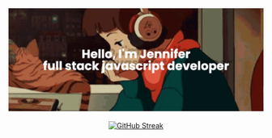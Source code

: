 

<div style="display: flex; justify-content: center; margin-bottom: 20px;">
  <img src="img/banner.png" alt="Lofi Girl" width="800">
</div>




<p align="center" style="margin-top: 20px;">
  <a href="https://git.io/streak-stats">
    <img src="https://streak-stats.demolab.com?user=jennisung&theme=submarine-flowers" alt="GitHub Streak">
  </a>
</p>



